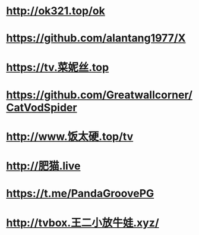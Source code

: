 # http://ok321.top/ok
# https://github.com/alantang1977/X
# https://tv.菜妮丝.top
# https://github.com/Greatwallcorner/CatVodSpider
# http://www.饭太硬.top/tv
# http://肥猫.live
# https://t.me/PandaGroovePG
# http://tvbox.王二小放牛娃.xyz/
